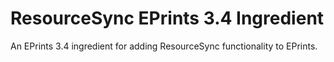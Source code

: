 # ResourceSync EPrints 3.4 Ingredient

An EPrints 3.4 ingredient for adding ResourceSync functionality to EPrints.
